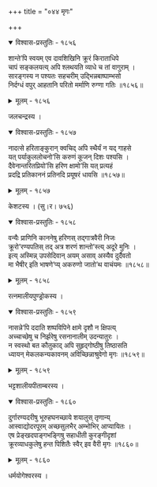 +++
title = "०४४ मृगः"

+++



<details open><summary>विश्वास-प्रस्तुतिः - १८५६</summary>

शान्ते’पि स्वयम् एव दावशिखिनि क्रूरं किराताधिपे  
चापं सङ्कलयत्य् अपि श्लथयति व्याधे च तां वागुराम् ।  
सारङ्गस्य न पश्यतः सहचरीम् उद्भिन्नबाष्पाम्भसो  
निर्दग्धं वपुर् आहतानि परितो मर्माणि रुग्णा गतिः ॥१८५६॥
</details>

<details><summary>मूलम् - १८५६</summary>

शान्ते’पि स्वयम् एव दावशिखिनि क्रूरं किराताधिपे  
चापं सङ्कलयत्य् अपि श्लथयति व्याधे च तां वागुराम् ।  
सारङ्गस्य न पश्यतः सहचरीम् उद्भिन्नबाष्पाम्भसो  
निर्दग्धं वपुर् आहतानि परितो मर्माणि रुग्णा गतिः ॥१८५६॥
</details>


जलचन्द्रस्य ।  



<details open><summary>विश्वास-प्रस्तुतिः - १८५७</summary>

नादत्से हरिताङ्कुरान् क्वचिद् अपि स्थैर्यं न यद् गाहसे  
यत् पर्याकुललोचनो’सि करुणं कूजन् दिशः पश्यसि ।  
दैवेनान्तरितप्रियो’सि हरिण क्षामो’सि यत् प्रत्यहं  
प्रदद्रि प्रतिकाननं प्रतिनदि प्रयूषरं धावसि ॥१८५७॥
</details>

<details><summary>मूलम् - १८५७</summary>

नादत्से हरिताङ्कुरान् क्वचिद् अपि स्थैर्यं न यद् गाहसे  
यत् पर्याकुललोचनो’सि करुणं कूजन् दिशः पश्यसि ।  
दैवेनान्तरितप्रियो’सि हरिण क्षामो’सि यत् प्रत्यहं  
प्रदद्रि प्रतिकाननं प्रतिनदि प्रयूषरं धावसि ॥१८५७॥
</details>


केशटस्य । (सु।र। ७५६)  



<details open><summary>विश्वास-प्रस्तुतिः - १८५८</summary>

वन्यैः प्राणिनि काननेषु हरिणस् तद्गात्रवैरी निजः   
क्रूरो’रण्यपतिस् तद् अत्र शरणं शान्तो’स्त्य् अदूरे मुनिः ।  
इत्य् अस्मिन्न् उपसेदिवान् अयम् असाव् अस्यैव दुर्दैवतो  
मा भैषीर् इति भाषणे’प्य् अकरुणो जातो’थ वाचंयमः ॥१८५८॥
</details>

<details><summary>मूलम् - १८५८</summary>

वन्यैः प्राणिनि काननेषु हरिणस् तद्गात्रवैरी निजः   
क्रूरो’रण्यपतिस् तद् अत्र शरणं शान्तो’स्त्य् अदूरे मुनिः ।  
इत्य् अस्मिन्न् उपसेदिवान् अयम् असाव् अस्यैव दुर्दैवतो  
मा भैषीर् इति भाषणे’प्य् अकरुणो जातो’थ वाचंयमः ॥१८५८॥
</details>


रत्नमालीयपुण्ड्रोकस्य ।   



<details open><summary>विश्वास-प्रस्तुतिः - १८५९</summary>

नासन्ने’पि ददाति शष्पविपिने क्षामे दृशौ न क्षिपत्य्  
अच्चाच्छेषु च निर्झरेषु रसनानालीम् उदन्यातुरः ।  
न स्वस्थो बत कौतुकाद् अपि सुहृद्गोष्ठीषु तिष्ठासति  
ध्यायन् मेकलकन्यकावनम् अविच्छिन्नाश्रुवेगो मृगः ॥१८५९॥
</details>

<details><summary>मूलम् - १८५९</summary>

नासन्ने’पि ददाति शष्पविपिने क्षामे दृशौ न क्षिपत्य्  
अच्चाच्छेषु च निर्झरेषु रसनानालीम् उदन्यातुरः ।  
न स्वस्थो बत कौतुकाद् अपि सुहृद्गोष्ठीषु तिष्ठासति  
ध्यायन् मेकलकन्यकावनम् अविच्छिन्नाश्रुवेगो मृगः ॥१८५९॥
</details>


भट्टशालीयपीताम्बरस्य ।  



<details open><summary>विश्वास-प्रस्तुतिः - १८६०</summary>

दुर्गारण्यदरीषु भूरुहघनच्छाये शयालुस् तृणान्य्  
आस्वाद्योदरपूरम् अच्छसुलभैर् अम्भोभिर् आप्यायितः ।  
एष प्रेङ्खदपाङ्गभङ्गिषु सहाधीती कुरङ्गीदृशां  
क्रूरव्याधकुलेषु हन्त पिशितैः स्वैर् इव वैरी मृगः ॥१८६०॥
</details>

<details><summary>मूलम् - १८६०</summary>

दुर्गारण्यदरीषु भूरुहघनच्छाये शयालुस् तृणान्य्  
आस्वाद्योदरपूरम् अच्छसुलभैर् अम्भोभिर् आप्यायितः ।  
एष प्रेङ्खदपाङ्गभङ्गिषु सहाधीती कुरङ्गीदृशां  
क्रूरव्याधकुलेषु हन्त पिशितैः स्वैर् इव वैरी मृगः ॥१८६०॥
</details>


धर्मयोगेश्वरस्य ।  

